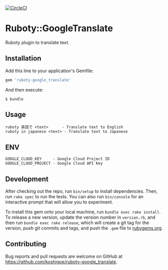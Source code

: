 [![CircleCI](https://circleci.com/gh/koshigoe/ruboty-google_translate/tree/master.svg?style=svg)](https://circleci.com/gh/koshigoe/ruboty-google_translate/tree/master)

# Ruboty::GoogleTranslate

Ruboty plugin to translate text.

## Installation

Add this line to your application's Gemfile:

```ruby
gem 'ruboty-google_translate'
```

And then execute:

    $ bundle

## Usage

```
ruboty 英語で <text>      - Translate text to English
ruboty in japanese <text> - Translate text to Japanese
```

## ENV

```
GOOGLE_CLOUD_KEY     - Google Cloud Project ID
GOOGLE_CLOUD_PROJECT - Google Cloud API Key
```

## Development

After checking out the repo, run `bin/setup` to install dependencies. Then, run `rake spec` to run the tests. You can also run `bin/console` for an interactive prompt that will allow you to experiment.

To install this gem onto your local machine, run `bundle exec rake install`. To release a new version, update the version number in `version.rb`, and then run `bundle exec rake release`, which will create a git tag for the version, push git commits and tags, and push the `.gem` file to [rubygems.org](https://rubygems.org).

## Contributing

Bug reports and pull requests are welcome on GitHub at https://github.com/koshigoe/ruboty-google_translate.

